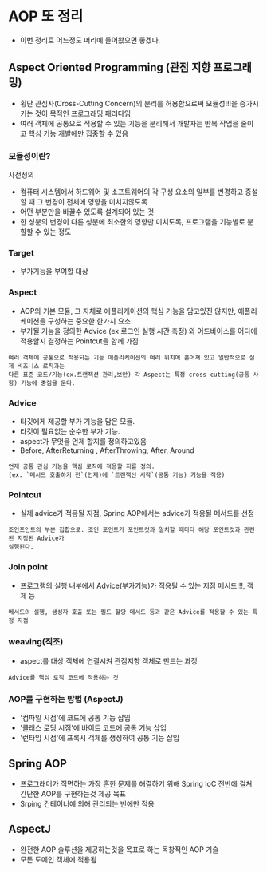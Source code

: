 # AOP 또 정리

- 이번 정리로 어느정도 머리에 들어왔으면 좋겠다.

## Aspect Oriented Programming (관점 지향 프로그래밍)
- 횡단 관심사(Cross-Cutting Concern)의 분리를 허용함으로써 모듈성!!!을 증가시키는 것이 목적인 프로그래밍 패러다임
- 여러 객체에 공통으로 적용할 수 있는 기능을 분리해서 개발자는 반복 작업을 줄이고 핵심 기능 개발에만 집중할 수 있음

### 모듈성이란?
사전정의
- 컴퓨터 시스템에서 하드웨어 및 소프트웨어의 각 구성 요소의 일부를 변경하고 증설할 때 그 변경이 전체에 영향을 미치지않도록
- 어떤 부분만을 바꿀수 있도록 설계되어 있는 것
- 한 성분의 변경이 다른 성분에 최소한의 영향만 미치도록, 프로그램을 기능별로 분할할 수 있는 정도

### Target
- 부가기능을 부여할 대상

### Aspect
- AOP의 기본 모듈, 그 자체로 애플리케이션의 핵심 기능을 담고있진 않지만, 애플리케이션을 구성하는 중요한 한가지 요소.
- 부가될 기능을 정의한 Advice (ex 로그인 실행 시간 측정) 와 어드바이스를 어디에 적용할지 결정하는 Pointcut을 함께 가짐
```
여러 객체에 공통으로 적용되는 기능 애플리케이션의 여러 위치에 흩어져 있고 일반적으로 실제 비즈니스 로직과는
다른 표준 코드/기능(ex.트랜잭션 관리,보안) 각 Aspect는 특정 cross-cutting(공통 사항) 기능에 중점을 둔다.
```
### Advice
- 타깃에게 제공할 부가 기능을 담은 모듈.
- 타깃이 필요없는 순수한 부가 기능.
- aspect가 무엇을 언제 할지를 정의하고있음
- Before, AfterReturning , AfterThrowing, After, Around
```
언제 공통 관심 기능을 핵심 로직에 적용할 지를 정의.
(ex. `메서드 호출하기 전`(언제)에 `트랜잭선 시작`(공통 기능) 기능을 적용)
```

### Pointcut
- 실제 advice가 적용될 지점, Spring AOP에서는 advice가 적용될 메서드를 선정
```
조인포인트의 부분 집합으로. 조인 포인트가 포인트컷과 일치할 때마다 해당 포인트컷과 관련된 지정된 Advice가
실행된다.
```

### Join point
- 프로그램의 실행 내부에서 Advice(부가기능)가 적용될 수 있는 지점 메서드!!!, 객체 등
```
메서드의 실행, 생성자 호출 또는 필드 할당 메서드 등과 같은 Advice를 적용할 수 있는 특정 지점
```

### weaving(직조)
- aspect를 대상 객체에 연결시켜 관점지향 객체로 만드는 과정
```
Advice를 핵심 로직 코드에 적용하는 것
```


### AOP를 구현하는 방법 (AspectJ)
- '컴파일 시점'에 코드에 공통 기능 삽입
- '클래스 로딩 시점'에 바이트 코드에 공통 기능 삽입
- '런타임 시점'에 프록시 객체를 생성하여 공통 기능 삽입


## Spring AOP
- 프로그래머가 직면하는 가장 흔한 문제를 해결하기 위해 Spring IoC 전반에 걸쳐 간단한 AOP를 구현하는것 제공 목표
- Srping 컨테이너에 의해 관리되는 빈에만 적용

## AspectJ
- 완전한 AOP 솔루션을 제공하는것을 목표로 하는 독창적인 AOP 기술
- 모든 도메인 객체에 적용됨




